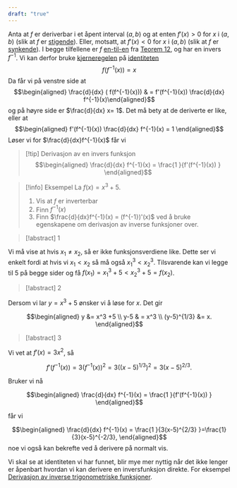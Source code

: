 ```yaml
---
draft: "true"
---
```

Anta at $f$ er deriverbar i et åpent interval $(a,b)$ og at enten $f'(x) > 0$ for $x$ i $(a,b)$ (slik at $f$ er [stigende](Kapittel%202%20-%20derivasjon/2.8.1%20Stigende%20og%20synkende%20funksjoner.md)). Eller, motsatt, at $f'(x) < 0$ for $x$ i $(a,b)$ (slik at $f$ er [synkende](Kapittel%202%20-%20derivasjon/2.8.1%20Stigende%20og%20synkende%20funksjoner.md)). I begge tilfellene er $f$ [en-til-en](Kapittel%203%20-%20transendentale%20funksjoner/3.%20Spesielle%20funksjoner/En-til-en%20funksjoner.md) fra [Teorem 12](Kapittel%202%20-%20derivasjon/2.8.1%20Stigende%20og%20synkende%20funksjoner.md), og har en invers $f^{-1}$. Vi kan derfor bruke [kjerneregelen](Kapittel%202%20-%20derivasjon/2.4.1%20Kjerneregelen.md) på [identiteten](Kapittel%203%20-%20transendentale%20funksjoner/3.%20Spesielle%20funksjoner/Inverse%20funksjoner.md) 
$$
f(f^{-1}(x)) = x
$$
Da får vi på venstre side at
$$\begin{aligned} \frac{d}{dx} ( f(f^{-1}(x))) & =  f'(f^{-1}(x)) \frac{d}{dx} f^{-1}(x)\end{aligned}$$
og på høyre side er $\frac{d}{dx} x= 1$. Det må bety at de deriverte er like, eller at
$$\begin{aligned} f'(f^{-1}(x)) \frac{d}{dx} f^{-1}(x) = 1  \end{aligned}$$
Løser vi for $\frac{d}{dx}f^{-1}(x)$ får vi

> [!tip] Derivasjon av en invers funksjon
> $$\begin{aligned} \frac{d}{dx} f^{-1}(x) = \frac{1 }{f'(f^{-1}(x)) }   \end{aligned}$$  

> [!info] Eksempel 
> La $f(x) = x^3+5$.
> 1. Vis at $f$ er inverterbar
> 2. Finn $f^{-1}(x)$ 
> 3. Finn $\frac{d}{dx}f^{-1}(x) = (f^{-1})'(x)$ ved å bruke egenskapene om derivasjon av inverse funksjoner over.  

> [!abstract] 1
> 

Vi må vise at hvis $x_1 \neq x_2$, så er ikke funksjonsverdiene like. Dette ser vi enkelt fordi at hvis vi $x_1 < x_2$ så må også $x_1^3 < x_2^3$. Tilsvarende kan vi legge til 5 på begge sider og få $f(x_1) = x_1^3+5 < x_2^3+5 = f(x_2)$.

> [!abstract] 2
> 
 
Dersom vi lar $y = x^3+5$ ønsker vi å løse for $x$. Det gir

$$\begin{aligned} y  &= x^3 +5 \\  y-5 & = x^3 \\ (y-5)^{1/3} &= x.  \end{aligned}$$

> [!abstract] 3
> 

 Vi vet at $f'(x) = 3x^2$, så 
 
 $$f'(f^{-1}(x)) = 3(f^{-1}(x))^2 = 3((x-5)^{1/3})^2 = 3(x-5)^{2/3}.$$
 
  Bruker vi nå 
  
 $$\begin{aligned} \frac{d}{dx} f^{-1}(x) = \frac{1 }{f'(f^{-1}(x)) }   \end{aligned}$$
   
 får vi
 
 $$\begin{aligned} \frac{d}{dx} f^{-1}(x) = \frac{1 }{3(x-5)^{2/3} }=\frac{1}{3}(x-5)^{-2/3},   \end{aligned}$$ 
 noe vi også kan bekrefte ved å derivere på normalt vis. 

Vi skal se at identiteten vi har funnet, blir mye mer nyttig når det ikke lenger er åpenbart hvordan vi kan derivere en inversfunksjon direkte. For eksempel [Derivasjon av inverse trigonometriske funksjoner](Kapittel%203%20-%20transendentale%20funksjoner/3.%20Spesielle%20funksjoner/Derivasjon%20av%20inverse%20trigonometriske%20funksjoner.md).